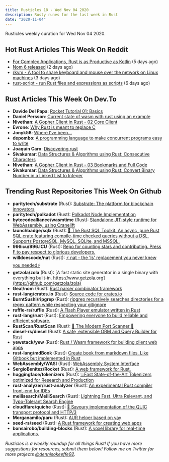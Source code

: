 ```yaml
---
title: Rusticles 18 - Wed Nov 04 2020
description: Rusty runes for the last week in Rust
date: "2020-11-04"
---
```


Rusticles weekly curation for Wed Nov 04 2020.



## Hot Rust Articles This Week On Reddit

- [For Complex Applications, Rust is as Productive as Kotlin](https://www.reddit.com/r/rust/comments/jk8648/for_complex_applications_rust_is_as_productive_as/) (5 days ago)
- [Nom 6 released](https://www.reddit.com/r/rust/comments/jmiyg8/nom_6_released/) (2 days ago)
- [rkvm - A tool to share keyboard and mouse over the network on Linux machines](https://www.reddit.com/r/rust/comments/jlhga1/rkvm_a_tool_to_share_keyboard_and_mouse_over_the/) (3 days ago)
- [rust-script - run Rust files and expressions as scripts](https://www.reddit.com/r/rust/comments/jjnyv1/rustscript_run_rust_files_and_expressions_as/) (6 days ago)



## Rust Articles This Week On Dev.To

- **Davide Del Papa**: [Rocket Tutorial 01: Basics](https://dev.to/davidedelpapa/rocket-tutorial-01-basics-4ph9)
- **Daniel Persson**: [Current state of wasm with rust using an example](https://dev.to/kalaspuffar/current-state-of-wasm-with-rust-using-an-example-1c2p)
- **Nivethan**: [A Gopher Client in Rust - 02 Core Client](https://dev.to/krowemoh/gopher-client-in-rust-02-core-client-anh)
- **Evrone**: [Why Rust is meant to replace C](https://dev.to/evrone/why-rust-is-meant-to-replace-c-3ab7)
- **Jonyk56**: [Where I've been...](https://dev.to/jonyk56/where-i-ve-been-18ba)
- **depombo**: [A programming language to make concurrent programs easy to write](https://dev.to/depombo/a-programming-language-to-make-concurrent-programs-easy-to-write-34oi)
- **Joaquín Caro**: [Discovering rust](https://dev.to/jcaromiq/discovering-rust-34de)
- **Sivakumar**: [Data Structures & Algorithms using Rust: Consecutive Characters](https://dev.to/ssivakumar77/data-structures-algorithms-using-rust-consecutive-characters-4lc4)
- **Nivethan**: [A Gopher Client in Rust - 03 Bookmarks and Full Code](https://dev.to/krowemoh/gopher-client-in-rust-03-extras-4o4d)
- **Sivakumar**: [Data Structures & Algorithms using Rust: Convert Binary Number in a Linked List to Integer](https://dev.to/ssivakumar77/data-structures-algorithms-using-rust-convert-binary-number-in-a-linked-list-to-integer-kjf)



## Trending Rust Repositories This Week On Github

- **paritytech/substrate** (Rust): [Substrate: The platform for blockchain innovators](https://github.com/paritytech/substrate)
- **paritytech/polkadot** (Rust): [Polkadot Node Implementation](https://github.com/paritytech/polkadot)
- **bytecodealliance/wasmtime** (Rust): [Standalone JIT-style runtime for WebAssembly, using Cranelift](https://github.com/bytecodealliance/wasmtime)
- **launchbadge/sqlx** (Rust): [🧰 The Rust SQL Toolkit. An async, pure Rust SQL crate featuring compile-time checked queries without a DSL. Supports PostgreSQL, MySQL, SQLite, and MSSQL.](https://github.com/launchbadge/sqlx)
- **996icu/996.ICU** (Rust): [Repo for counting stars and contributing. Press F to pay respect to glorious developers.](https://github.com/996icu/996.ICU)
- **willdoescode/nat** (Rust): [⚡️ nat - the 'ls' replacement you never knew you needed⚡️](https://github.com/willdoescode/nat)
- **getzola/zola** (Rust): [A fast static site generator in a single binary with everything built-in. https://www.getzola.org](https://github.com/getzola/zola)
- **Geal/nom** (Rust): [Rust parser combinator framework](https://github.com/Geal/nom)
- **rust-lang/crates.io** (Rust): [Source code for crates.io](https://github.com/rust-lang/crates.io)
- **BurntSushi/ripgrep** (Rust): [ripgrep recursively searches directories for a regex pattern while respecting your gitignore](https://github.com/BurntSushi/ripgrep)
- **ruffle-rs/ruffle** (Rust): [A Flash Player emulator written in Rust](https://github.com/ruffle-rs/ruffle)
- **rust-lang/rust** (Rust): [Empowering everyone to build reliable and efficient software.](https://github.com/rust-lang/rust)
- **RustScan/RustScan** (Rust): [🤖 The Modern Port Scanner 🤖](https://github.com/RustScan/RustScan)
- **diesel-rs/diesel** (Rust): [A safe, extensible ORM and Query Builder for Rust](https://github.com/diesel-rs/diesel)
- **yewstack/yew** (Rust): [Rust / Wasm framework for building client web apps](https://github.com/yewstack/yew)
- **rust-lang/mdBook** (Rust): [Create book from markdown files. Like Gitbook but implemented in Rust](https://github.com/rust-lang/mdBook)
- **WebAssembly/WASI** (Rust): [WebAssembly System Interface](https://github.com/WebAssembly/WASI)
- **SergioBenitez/Rocket** (Rust): [A web framework for Rust.](https://github.com/SergioBenitez/Rocket)
- **huggingface/tokenizers** (Rust): [💥Fast State-of-the-Art Tokenizers optimized for Research and Production](https://github.com/huggingface/tokenizers)
- **rust-analyzer/rust-analyzer** (Rust): [An experimental Rust compiler front-end for IDEs](https://github.com/rust-analyzer/rust-analyzer)
- **meilisearch/MeiliSearch** (Rust): [Lightning Fast, Ultra Relevant, and Typo-Tolerant Search Engine](https://github.com/meilisearch/MeiliSearch)
- **cloudflare/quiche** (Rust): [🥧 Savoury implementation of the QUIC transport protocol and HTTP/3](https://github.com/cloudflare/quiche)
- **Morganamilo/paru** (Rust): [AUR helper based on yay](https://github.com/Morganamilo/paru)
- **seed-rs/seed** (Rust): [A Rust framework for creating web apps](https://github.com/seed-rs/seed)
- **bonsairobo/building-blocks** (Rust): [A voxel library for real-time applications.](https://github.com/bonsairobo/building-blocks)

_Rusticles is a weekly roundup for all things Rust! If you have more suggestions for resources, submit them below! Follow me on Twitter for more projects [@dennisokeeffe92](https://twitter.com/dennisokeeffe92)._
